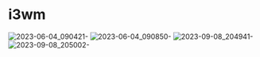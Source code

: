 # i3wm

![2023-06-04_090421-](https://github.com/ragashanmugamrg/i3wm/assets/60066880/66ae0e18-6ff1-4473-b314-72145c53574b)
![2023-06-04_090850-](https://github.com/ragashanmugamrg/i3wm/assets/60066880/5f4ff2ee-e01e-4346-a14e-f82c7be9d7f2)
![2023-09-08_204941-](https://github.com/ragashanmugamrg/i3wm/assets/60066880/153b1516-fa0f-4733-95af-da91a2855138)
![2023-09-08_205002-](https://github.com/ragashanmugamrg/i3wm/assets/60066880/67f97288-2649-48fd-b14b-80674b96bd64)
